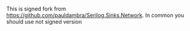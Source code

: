 This is signed fork from https://github.com/pauldambra/Serilog.Sinks.Network.
In common you should use not signed version
